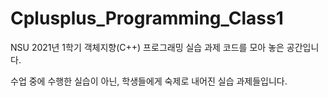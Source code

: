 # Cplusplus_Programming_Class1
NSU 2021년 1학기 객체지향(C++) 프로그래밍 실습 과제 코드를 모아 놓은 공간입니다.

수업 중에 수행한 실습이 아닌, 학생들에게 숙제로 내어진 실습 과제들입니다.
